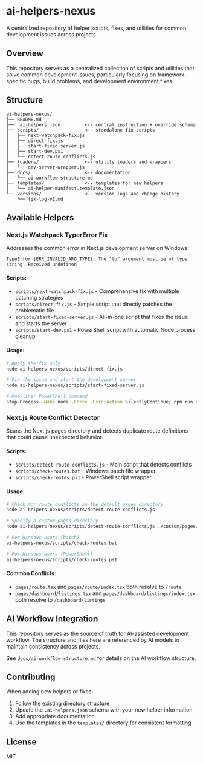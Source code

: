 # ai-helpers-nexus

A centralized repository of helper scripts, fixes, and utilities for common development issues across projects.

## Overview

This repository serves as a centralized collection of scripts and utilities that solve common development issues, particularly focusing on framework-specific bugs, build problems, and development environment fixes.

## Structure

```
ai-helpers-nexus/
├── README.md
├── .ai-helpers.json         <-- central instruction + override schema
├── scripts/                 <-- standalone fix scripts
│   ├── next-watchpack-fix.js
│   ├── direct-fix.js
│   ├── start-fixed-server.js
│   ├── start-dev.ps1
│   └── detect-route-conflicts.js
├── loaders/                 <-- utility loaders and wrappers
│   └── dev-server-wrapper.js
├── docs/                    <-- documentation
│   └── ai-workflow-structure.md
├── templates/               <-- templates for new helpers
│   └── ai-helper-manifest.template.json
└── versions/                <-- version logs and change history
    └── fix-log-v1.md
```

## Available Helpers

### Next.js Watchpack TyperError Fix

Addresses the common error in Next.js development server on Windows:

```
TypeError [ERR_INVALID_ARG_TYPE]: The "to" argument must be of type string. Received undefined
```

#### Scripts:

- `scripts/next-watchpack-fix.js` - Comprehensive fix with multiple patching strategies
- `scripts/direct-fix.js` - Simple script that directly patches the problematic file
- `scripts/start-fixed-server.js` - All-in-one script that fixes the issue and starts the server
- `scripts/start-dev.ps1` - PowerShell script with automatic Node process cleanup

#### Usage:

```bash
# Apply the fix only
node ai-helpers-nexus/scripts/direct-fix.js

# Fix the issue and start the development server
node ai-helpers-nexus/scripts/start-fixed-server.js

# One-liner PowerShell command
Stop-Process -Name node -Force -ErrorAction SilentlyContinue; npm run dev
```

### Next.js Route Conflict Detector

Scans the Next.js pages directory and detects duplicate route definitions that could cause unexpected behavior.

#### Scripts:

- `scripts/detect-route-conflicts.js` - Main script that detects conflicts
- `scripts/check-routes.bat` - Windows batch file wrapper
- `scripts/check-routes.ps1` - PowerShell script wrapper

#### Usage:

```bash
# Check for route conflicts in the default pages directory
node ai-helpers-nexus/scripts/detect-route-conflicts.js

# Specify a custom pages directory
node ai-helpers-nexus/scripts/detect-route-conflicts.js ./custom/pages/directory

# For Windows users (batch)
ai-helpers-nexus/scripts/check-routes.bat

# For Windows users (PowerShell)
ai-helpers-nexus/scripts/check-routes.ps1
```

#### Common Conflicts:

- `pages/route.tsx` and `pages/route/index.tsx` both resolve to `/route`
- `pages/dashboard/listings.tsx` and `pages/dashboard/listings/index.tsx` both resolve to `/dashboard/listings`

## AI Workflow Integration

This repository serves as the source of truth for AI-assisted development workflow. The structure and files here are referenced by AI models to maintain consistency across projects.

See `docs/ai-workflow-structure.md` for details on the AI workflow structure.

## Contributing

When adding new helpers or fixes:

1. Follow the existing directory structure
2. Update the `.ai-helpers.json` schema with your new helper information
3. Add appropriate documentation
4. Use the templates in the `templates/` directory for consistent formatting

## License

MIT 